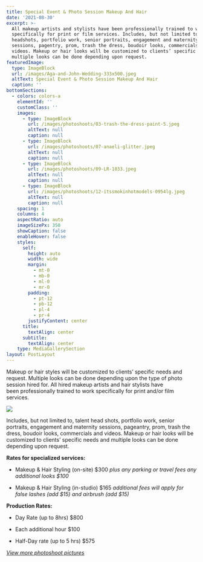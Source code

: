 ```yaml
---
title: Special Event & Photo Session Makeup And Hair
date: '2021-08-30'
excerpt: >-
  All makeup artists and stylists have been professionally trained to work
  specifically for print or film services. Includes, but not limited to, talent
  headshots, portfolio work, senior portraits, engagement and maternity
  sessions, pagentry, prom, trash the dress, boudoir looks, commercials and
  videos. Makeup or hair looks will be customized to clients’ specific needs and
  multiple looks can be done depending upon request.
featuredImage:
  type: ImageBlock
  url: /images/Aga-and-John-Wedding-333x500.jpeg
  altText: Special Event & Photo Session Makeup And Hair
  caption: ''
bottomSections:
  - colors: colors-a
    elementId: ''
    customClass: ''
    images:
      - type: ImageBlock
        url: /images/photoshoots/03-trash-the-dress-paint-5.jpeg
        altText: null
        caption: null
      - type: ImageBlock
        url: /images/photoshoots/07-anaeli-glitter.jpeg
        altText: null
        caption: null
      - type: ImageBlock
        url: /images/photoshoots/09-LR-1033.jpeg
        altText: null
        caption: null
      - type: ImageBlock
        url: /images/photoshoots/12-itssmokinhotmodels-0954lg.jpeg
        altText: null
        caption: null
    spacing: 1
    columns: 4
    aspectRatio: auto
    imageSizePx: 350
    showCaption: false
    enableHover: false
    styles:
      self:
        height: auto
        width: wide
        margin:
          - mt-0
          - mb-0
          - ml-0
          - mr-0
        padding:
          - pt-12
          - pb-12
          - pl-4
          - pr-4
        justifyContent: center
      title:
        textAlign: center
      subtitle:
        textAlign: center
    type: MediaGallerySection
layout: PostLayout
---
```

Makeup or hair styles will be customized to clients’ specific needs and request. Multiple looks can be done depending upon the type of photo session hired for. All hired makeup artists and hair stylists have been professionally trained to work specifically for print and/or film services.

![](/images/Jeannine-Marie-Photography-0052TT-683x1024.png)

Includes, but not limited to, talent head shots, portfolio work, senior portraits, engagement and maternity sessions, pageantry, prom, trash the dress, boudoir looks, commercials and videos. Makeup or hair looks will be customized to clients’ specific needs and multiple looks can be done depending upon request.

**Rates for specialized services:**

*   Makeup & Hair Styling (on-site) $300 *plus any parking or travel fees any additional looks $100*

*   Makeup & Hair Styling (in-studio) $165 *additional fees will apply for false lashes (add $15) and airbrush (add $15)*

**Production Rates:**

*   Day Rate (up to 8hrs) $800

*   Each additional hour $100

*   Half-Day rate (up to 5 hrs) $575

[*View more photoshoot pictures*](/blog/photoshoots/)
